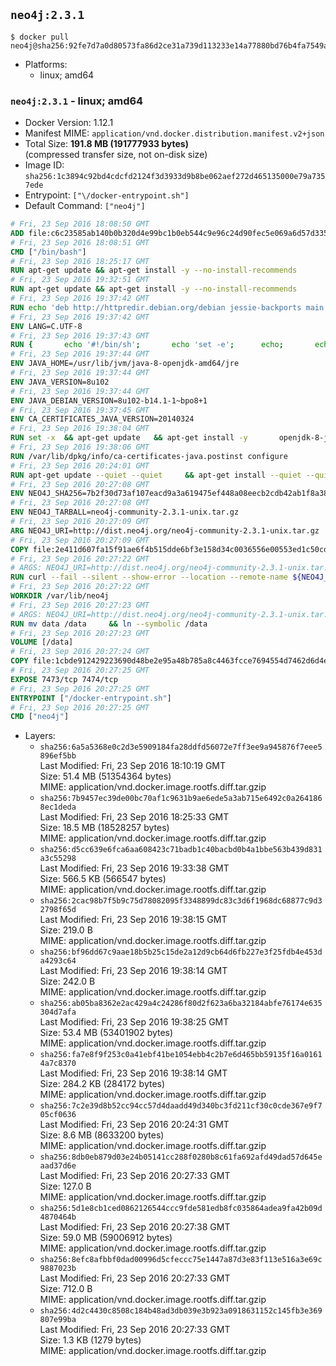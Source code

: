 ## `neo4j:2.3.1`

```console
$ docker pull neo4j@sha256:92fe7d7a0d80573fa86d2ce31a739d113233e14a77880bd76b4fa7549a58bf58
```

-	Platforms:
	-	linux; amd64

### `neo4j:2.3.1` - linux; amd64

-	Docker Version: 1.12.1
-	Manifest MIME: `application/vnd.docker.distribution.manifest.v2+json`
-	Total Size: **191.8 MB (191777933 bytes)**  
	(compressed transfer size, not on-disk size)
-	Image ID: `sha256:1c3894c92bd4cdcfd2124f3d3933d9b8be062aef272d465135000e79a7357ede`
-	Entrypoint: `["\/docker-entrypoint.sh"]`
-	Default Command: `["neo4j"]`

```dockerfile
# Fri, 23 Sep 2016 18:08:50 GMT
ADD file:c6c23585ab140b0b320d4e99bc1b0eb544c9e96c24d90fec5e069a6d57d335ca in / 
# Fri, 23 Sep 2016 18:08:51 GMT
CMD ["/bin/bash"]
# Fri, 23 Sep 2016 18:25:17 GMT
RUN apt-get update && apt-get install -y --no-install-recommends 		ca-certificates 		curl 		wget 	&& rm -rf /var/lib/apt/lists/*
# Fri, 23 Sep 2016 19:32:51 GMT
RUN apt-get update && apt-get install -y --no-install-recommends 		bzip2 		unzip 		xz-utils 	&& rm -rf /var/lib/apt/lists/*
# Fri, 23 Sep 2016 19:37:42 GMT
RUN echo 'deb http://httpredir.debian.org/debian jessie-backports main' > /etc/apt/sources.list.d/jessie-backports.list
# Fri, 23 Sep 2016 19:37:42 GMT
ENV LANG=C.UTF-8
# Fri, 23 Sep 2016 19:37:43 GMT
RUN { 		echo '#!/bin/sh'; 		echo 'set -e'; 		echo; 		echo 'dirname "$(dirname "$(readlink -f "$(which javac || which java)")")"'; 	} > /usr/local/bin/docker-java-home 	&& chmod +x /usr/local/bin/docker-java-home
# Fri, 23 Sep 2016 19:37:44 GMT
ENV JAVA_HOME=/usr/lib/jvm/java-8-openjdk-amd64/jre
# Fri, 23 Sep 2016 19:37:44 GMT
ENV JAVA_VERSION=8u102
# Fri, 23 Sep 2016 19:37:44 GMT
ENV JAVA_DEBIAN_VERSION=8u102-b14.1-1~bpo8+1
# Fri, 23 Sep 2016 19:37:45 GMT
ENV CA_CERTIFICATES_JAVA_VERSION=20140324
# Fri, 23 Sep 2016 19:38:04 GMT
RUN set -x 	&& apt-get update 	&& apt-get install -y 		openjdk-8-jre-headless="$JAVA_DEBIAN_VERSION" 		ca-certificates-java="$CA_CERTIFICATES_JAVA_VERSION" 	&& rm -rf /var/lib/apt/lists/* 	&& [ "$JAVA_HOME" = "$(docker-java-home)" ]
# Fri, 23 Sep 2016 19:38:06 GMT
RUN /var/lib/dpkg/info/ca-certificates-java.postinst configure
# Fri, 23 Sep 2016 20:24:01 GMT
RUN apt-get update --quiet --quiet     && apt-get install --quiet --quiet --no-install-recommends lsof     && rm -rf /var/lib/apt/lists/*
# Fri, 23 Sep 2016 20:27:08 GMT
ENV NEO4J_SHA256=7b2f30d73af107eacd9a3a619475ef448a08eecb2cdb42ab1f8a38d091c70ecb
# Fri, 23 Sep 2016 20:27:08 GMT
ENV NEO4J_TARBALL=neo4j-community-2.3.1-unix.tar.gz
# Fri, 23 Sep 2016 20:27:09 GMT
ARG NEO4J_URI=http://dist.neo4j.org/neo4j-community-2.3.1-unix.tar.gz
# Fri, 23 Sep 2016 20:27:09 GMT
COPY file:2e411d607fa15f91ae6f4b515dde6bf3e158d34c0036556e00553ed1c50cd63d in /tmp/ 
# Fri, 23 Sep 2016 20:27:22 GMT
# ARGS: NEO4J_URI=http://dist.neo4j.org/neo4j-community-2.3.1-unix.tar.gz
RUN curl --fail --silent --show-error --location --remote-name ${NEO4J_URI}     && echo "${NEO4J_SHA256} ${NEO4J_TARBALL}" | sha256sum --check --quiet -     && tar --extract --file ${NEO4J_TARBALL} --directory /var/lib     && mv /var/lib/neo4j-* /var/lib/neo4j     && rm ${NEO4J_TARBALL}
# Fri, 23 Sep 2016 20:27:22 GMT
WORKDIR /var/lib/neo4j
# Fri, 23 Sep 2016 20:27:23 GMT
# ARGS: NEO4J_URI=http://dist.neo4j.org/neo4j-community-2.3.1-unix.tar.gz
RUN mv data /data     && ln --symbolic /data
# Fri, 23 Sep 2016 20:27:23 GMT
VOLUME [/data]
# Fri, 23 Sep 2016 20:27:24 GMT
COPY file:1cbde912429223690d48be2e95a48b785a8c4463fcce7694554d7462d6d4eaae in /docker-entrypoint.sh 
# Fri, 23 Sep 2016 20:27:25 GMT
EXPOSE 7473/tcp 7474/tcp
# Fri, 23 Sep 2016 20:27:25 GMT
ENTRYPOINT ["/docker-entrypoint.sh"]
# Fri, 23 Sep 2016 20:27:25 GMT
CMD ["neo4j"]
```

-	Layers:
	-	`sha256:6a5a5368e0c2d3e5909184fa28ddfd56072e7ff3ee9a945876f7eee5896ef5bb`  
		Last Modified: Fri, 23 Sep 2016 18:10:19 GMT  
		Size: 51.4 MB (51354364 bytes)  
		MIME: application/vnd.docker.image.rootfs.diff.tar.gzip
	-	`sha256:7b9457ec39de00bc70af1c9631b9ae6ede5a3ab715e6492c0a2641868ec1deda`  
		Last Modified: Fri, 23 Sep 2016 18:25:33 GMT  
		Size: 18.5 MB (18528257 bytes)  
		MIME: application/vnd.docker.image.rootfs.diff.tar.gzip
	-	`sha256:d5cc639e6fca6aa608423c71badb1c40bacbd0b4a1bbe563b439d831a3c55298`  
		Last Modified: Fri, 23 Sep 2016 19:33:38 GMT  
		Size: 566.5 KB (566547 bytes)  
		MIME: application/vnd.docker.image.rootfs.diff.tar.gzip
	-	`sha256:2cac98b7f5b9c75d78082095f3348899dc83c3d6f1968dc68877c9d32798f65d`  
		Last Modified: Fri, 23 Sep 2016 19:38:15 GMT  
		Size: 219.0 B  
		MIME: application/vnd.docker.image.rootfs.diff.tar.gzip
	-	`sha256:bf96dd67c9aae18b5b25c15de2a12d9cb64d6fb227e3f25fdb4e453da4293c64`  
		Last Modified: Fri, 23 Sep 2016 19:38:14 GMT  
		Size: 242.0 B  
		MIME: application/vnd.docker.image.rootfs.diff.tar.gzip
	-	`sha256:ab05ba8362e2ac429a4c24286f80d2f623a6ba32184abfe76174e635304d7afa`  
		Last Modified: Fri, 23 Sep 2016 19:38:25 GMT  
		Size: 53.4 MB (53401902 bytes)  
		MIME: application/vnd.docker.image.rootfs.diff.tar.gzip
	-	`sha256:fa7e8f9f253c0a41ebf41be1054ebb4c2b7e6d465bb59135f16a01614a7c8370`  
		Last Modified: Fri, 23 Sep 2016 19:38:14 GMT  
		Size: 284.2 KB (284172 bytes)  
		MIME: application/vnd.docker.image.rootfs.diff.tar.gzip
	-	`sha256:7c2e39d8b52cc94cc57d4daadd49d340bc3fd211cf30c0cde367e9f705cf0636`  
		Last Modified: Fri, 23 Sep 2016 20:24:31 GMT  
		Size: 8.6 MB (8633200 bytes)  
		MIME: application/vnd.docker.image.rootfs.diff.tar.gzip
	-	`sha256:8db0eb879d03e24b05141cc288f0280b8c61fa692afd49dad57d645eaad37d6e`  
		Last Modified: Fri, 23 Sep 2016 20:27:33 GMT  
		Size: 127.0 B  
		MIME: application/vnd.docker.image.rootfs.diff.tar.gzip
	-	`sha256:5d1e8cb1ced0862126544ccc9fde581edb8fc035864adea9fa42b09d4870464b`  
		Last Modified: Fri, 23 Sep 2016 20:27:38 GMT  
		Size: 59.0 MB (59006912 bytes)  
		MIME: application/vnd.docker.image.rootfs.diff.tar.gzip
	-	`sha256:8efc8afbbf0dad00996d5cfeccc75e1447a87d3e83f113e516a3e69c9887023b`  
		Last Modified: Fri, 23 Sep 2016 20:27:33 GMT  
		Size: 712.0 B  
		MIME: application/vnd.docker.image.rootfs.diff.tar.gzip
	-	`sha256:4d2c4430c8508c184b48ad3db039e3b923a0918631152c145fb3e369807e99ba`  
		Last Modified: Fri, 23 Sep 2016 20:27:33 GMT  
		Size: 1.3 KB (1279 bytes)  
		MIME: application/vnd.docker.image.rootfs.diff.tar.gzip
